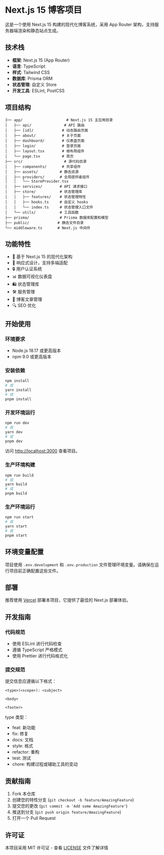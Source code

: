 # Next.js 15 博客项目

这是一个使用 Next.js 15 构建的现代化博客系统，采用 App Router 架构，支持服务器端渲染和静态站点生成。

## 技术栈

- **框架**: Next.js 15 (App Router)
- **语言**: TypeScript
- **样式**: Tailwind CSS
- **数据库**: Prisma ORM
- **状态管理**: 自定义 Store
- **开发工具**: ESLint, PostCSS

## 项目结构

```
├── app/                    # Next.js 15 主应用目录
│   ├── api/               # API 路由
│   ├── [id]/             # 动态路由页面
│   ├── about/            # 关于页面
│   ├── dashboard/        # 仪表盘页面
│   ├── login/            # 登录页面
│   ├── layout.tsx        # 根布局组件
│   └── page.tsx          # 首页
├── src/                   # 源代码目录
│   ├── components/       # 共享组件
│   ├── assets/          # 静态资源
│   ├── providers/       # 全局提供者组件
│   │   └── StoreProvider.tsx
│   ├── services/        # API 请求接口
│   ├── store/           # 状态管理库
│   │   ├── features/    # 状态管理特性
│   │   ├── hooks.ts     # 自定义 hooks
│   │   └── index.ts     # 状态管理入口文件
│   └── utils/           # 工具函数
├── prisma/              # Prisma 数据库配置和模型
├── public/             # 静态文件目录
└── middleware.ts       # Next.js 中间件
```

## 功能特性

- 🚀 基于 Next.js 15 的现代化架构
- 📱 响应式设计，支持多端适配
- 🔒 用户认证系统
- 📊 数据可视化仪表盘
- 🛍️ 状态管理库
- 🛠️ 服务管理
- 📝 博客文章管理
- 🔍 SEO 优化

## 开始使用

### 环境要求

- Node.js 18.17 或更高版本
- npm 9.0 或更高版本

### 安装依赖

```bash
npm install
# 或
yarn install
# 或
pnpm install
```

### 开发环境运行

```bash
npm run dev
# 或
yarn dev
# 或
pnpm dev
```

访问 [http://localhost:3000](http://localhost:3000) 查看项目。

### 生产环境构建

```bash
npm run build
# 或
yarn build
# 或
pnpm build
```

### 生产环境运行

```bash
npm run start
# 或
yarn start
# 或
pnpm start
```

## 环境变量配置

项目使用 `.env.development` 和 `.env.production` 文件管理环境变量。请确保在运行项目前正确配置这些文件。

## 部署

推荐使用 [Vercel](https://vercel.com) 部署本项目，它提供了最佳的 Next.js 部署体验。

## 开发指南

### 代码规范

- 使用 ESLint 进行代码检查
- 遵循 TypeScript 严格模式
- 使用 Prettier 进行代码格式化

### 提交规范

提交信息应遵循以下格式：

```
<type>(<scope>): <subject>

<body>

<footer>
```

type 类型：

- feat: 新功能
- fix: 修复
- docs: 文档
- style: 格式
- refactor: 重构
- test: 测试
- chore: 构建过程或辅助工具的变动

## 贡献指南

1. Fork 本仓库
2. 创建您的特性分支 (`git checkout -b feature/AmazingFeature`)
3. 提交您的更改 (`git commit -m 'Add some AmazingFeature'`)
4. 推送到分支 (`git push origin feature/AmazingFeature`)
5. 打开一个 Pull Request

## 许可证

本项目采用 MIT 许可证 - 查看 [LICENSE](LICENSE) 文件了解详情
